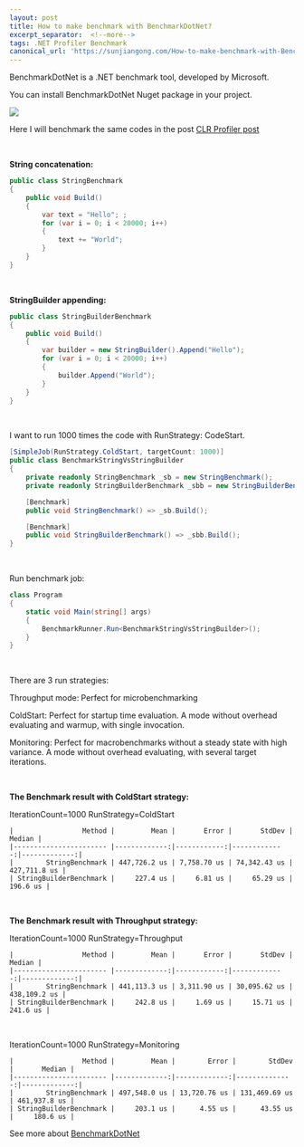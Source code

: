 ```yaml
---
layout: post
title: How to make benchmark with BenchmarkDotNet?
excerpt_separator:  <!--more-->
tags: .NET Profiler Benchmark
canonical_url: 'https://sunjiangong.com/How-to-make-benchmark-with-BenchmarkDotNet/'
---
```


BenchmarkDotNet is a .NET benchmark tool, developed by Microsoft.

<!--more-->

You can install BenchmarkDotNet Nuget package in your project.

![](./../../../assets/images/BenchmarkDotNet/nuget.PNG)


Here I will benchmark the same codes in the post [CLR Profiler post](https://hellomrsun.github.io/2020/01/18/What-is-CLR-Profiler.html)

<br/>

<b>String concatenation:</b>

```csharp
public class StringBenchmark
{
    public void Build()
    {
        var text = "Hello"; ;
        for (var i = 0; i < 20000; i++)
        {
            text += "World";
        }
    }
}
```

<br />

<b>StringBuilder appending:</b>

```csharp
public class StringBuilderBenchmark
{
    public void Build()
    {
        var builder = new StringBuilder().Append("Hello");
        for (var i = 0; i < 20000; i++)
        {
            builder.Append("World");
        }
    }
}
```

<br/>

I want to run 1000 times the code with RunStrategy: CodeStart.

```csharp
[SimpleJob(RunStrategy.ColdStart, targetCount: 1000)]
public class BenchmarkStringVsStringBuilder
{
    private readonly StringBenchmark _sb = new StringBenchmark();
    private readonly StringBuilderBenchmark _sbb = new StringBuilderBenchmark();

    [Benchmark]
    public void StringBenchmark() => _sb.Build();

    [Benchmark]
    public void StringBuilderBenchmark() => _sbb.Build();
}
```

<br/>

Run benchmark job:


```csharp
class Program
{
    static void Main(string[] args)
    {
        BenchmarkRunner.Run<BenchmarkStringVsStringBuilder>();
    }
}
```

<br/>

There are 3 run strategies:
  
  Throughput mode: Perfect for microbenchmarking
  
  ColdStart: Perfect for startup time evaluation. A mode without overhead evaluating and warmup, with single invocation.
  
  Monitoring: Perfect for macrobenchmarks without a steady state with high variance. A mode without overhead evaluating, with several target iterations.

<br/>

<b>The Benchmark result with ColdStart strategy:</b>

IterationCount=1000  RunStrategy=ColdStart  

```
|                 Method |         Mean |       Error |       StdDev |       Median |
|----------------------- |-------------:|------------:|-------------:|-------------:|
|        StringBenchmark | 447,726.2 us | 7,758.70 us | 74,342.43 us | 427,711.8 us |
| StringBuilderBenchmark |     227.4 us |     6.81 us |     65.29 us |     196.6 us |
```

<br/>


<b>The Benchmark result with Throughput strategy:</b>

IterationCount=1000  RunStrategy=Throughput  

```
|                 Method |         Mean |       Error |       StdDev |       Median |
|----------------------- |-------------:|------------:|-------------:|-------------:|
|        StringBenchmark | 441,113.3 us | 3,311.90 us | 30,095.62 us | 438,109.2 us |
| StringBuilderBenchmark |     242.8 us |     1.69 us |     15.71 us |     241.6 us |
```
<br/>

IterationCount=1000  RunStrategy=Monitoring  

```
|                 Method |         Mean |        Error |        StdDev |       Median |
|----------------------- |-------------:|-------------:|--------------:|-------------:|
|        StringBenchmark | 497,548.0 us | 13,720.76 us | 131,469.69 us | 461,937.8 us |
| StringBuilderBenchmark |     203.1 us |      4.55 us |      43.55 us |     180.6 us |
```

See more about [BenchmarkDotNet](https://benchmarkdotnet.org)
